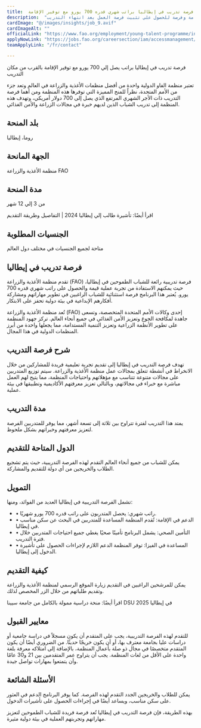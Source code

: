 ```yaml
---
title:  فرصة تدريب في إيطاليا براتب شهري قدره 700 يورو مع توفير الإقامة 
description:  "فرصة ذهبية براتب شهري 700 يورو وتوفير الإقامة وفرصة للحصول علي تثبيت فرصة العمل بعد انتهاء التدريب" 
cardImage: "@/images/insights/job_9.avif" 
cardImageAlt: "" 
officialLink: "https://www.fao.org/employment/young-talent-programme/internship-programme/en" 
applyNowLink: "https://jobs.fao.org/careersection/iam/accessmanagement/login.jsf%3Flang=en%26#038;redirectionURI=https%3A%2F%2Fjobs.fao.org%2Fcareersection%2Ffao_external%2Fprofile.ftl%3Flang%3Den%26#038;TARGET=https%3A%2F%2Fjobs.fao.org%2Fcareersection%2Ffao_external%2Fprofile.ftl%3Flang%3Den" 
teamApplyLink: "/fr/contact"

---
```


فرصة تدريب في إيطاليا براتب يصل إلي 700 يورو مع توفير الإقامة بالقرب من مكان التدريب

تعتبر منظمة الفاو الدولية واحدة من أفضل منظمات الأغذية والزراعة في العالم وتعد جزء من الأمم المتحدة، نظراً للمنح المميزة التي توفرها هذه المنظمة ومن أهما فرصة التدريب ذات الأجر الشهري المرتفع الذي يصل إلى 700 دولار أمريكي، وتهدف هذه المنظمة إلى تدريب الشباب الذين لديهم خبرة في مجالات الزراعة والأمن الغذائي.

## بلد المنحة

روما، إيطاليا

## الجهة المانحة

منظمة الأغذية والزراعة FAO

## مدة المنحة

من 3 إلي 12 شهر

اقرأ أيضًا: تأشيرة طالب إلي إيطاليا 2024 | التفاصيل وطريقة التقديم

## الجنسيات المطلوبة

متاحة لجميع الجنسيات في مختلف دول العالم

## فرصة تدريب في إيطاليا

تقدم منظمة الأغذية والزراعة (FAO) فرصة تدريبية رائعة للشباب الطموحين في إيطاليا، حيث يمكنهم الاستفادة من تجربة عملية قيمة والحصول على راتب شهري قدره 700 يورو. يُعتبر هذا البرنامج فرصة استثنائية للشباب الراغبين في تطوير مهاراتهم ومشاركة أفكارهم الإبداعية في بيئة دولية تحفز على الابتكار.

تُعد منظمة الأغذية والزراعة (FAO) إحدى وكالات الأمم المتحدة المتخصصة، وتسعى جاهدة لمكافحة الجوع وتعزيز الأمن الغذائي في جميع أنحاء العالم. تركز جهود المنظمة على تطوير الأنظمة الزراعية وتعزيز التنمية المستدامة، مما يجعلها واحدة من أبرز المنظمات الدولية في هذا المجال.

## شرح فرصة التدريب

تهدف فرصة التدريب في إيطاليا إلى تقديم تجربة تعليمية فريدة للمشاركين من خلال الانخراط في أنشطة تتعلق بمجالات عمل منظمة الأغذية والزراعة. سيتم توزيع المتدربين على مجالات متنوعة تتناسب مع مؤهلاتهم واحتياجات المنظمة، مما يتيح لهم العمل مباشرة مع خبراء في مجالاتهم، وبالتالي تعزيز معرفتهم الأكاديمية وتطبيقها في بيئة عملية.

## مدة التدريب

يمتد هذا التدريب لفترة تتراوح بين ثلاثة إلى تسعة أشهر، مما يوفر للمتدربين الفرصة لتعزيز معرفتهم وخبراتهم بشكل ملحوظ.

## الدول المتاحة للتقديم

يمكن للشباب من جميع أنحاء العالم التقدم لهذه الفرصة التدريبية، حيث يتم تشجيع الطلاب والخريجين من أي دولة للتقديم والمشاركة.

## التمويل

تشمل الفرصة التدريبية في إيطاليا العديد من الفوائد، ومنها:

- • راتب شهري: يحصل المتدربون على راتب قدره 700 يورو شهريًا.
- • الدعم في الإقامة: تُقدم المنظمة المساعدة للمتدربين في البحث عن سكن مناسب في إيطاليا.
- • التأمين الصحي: يشمل البرنامج تأمينًا صحيًا يغطي جميع احتياجات المتدربين خلال فترة التدريب.
- • المساعدة في الفيزا: توفر المنظمة الدعم اللازم لإجراءات الحصول على تأشيرة الدخول إلى إيطاليا.

## كيفية التقديم

يمكن للمرشحين الراغبين في التقديم زيارة الموقع الرسمي لمنظمة الأغذية والزراعة وتقديم طلباتهم من خلال الزر المخصص لذلك.

اقرأ أيضًا: منحة دراسية ممولة بالكامل من جامعة سيينا DSU 2025 في إيطاليا

## معايير القبول

للتقدم لهذه الفرصة التدريبية، يجب على المتقدم أن يكون مسجلاً في دراسة جامعية أو دراسات عليا بجامعة معترف بها، أو أن يكون خريجًا حديثًا. من الضروري أيضًا أن يكون المتقدم متخصصًا في مجال ذو صلة بأعمال المنظمة، بالإضافة إلى امتلاكه معرفة بلغة واحدة على الأقل من لغات المنظمة. يجب أن يتراوح عمر المتقدمين بين 21 و30 عامًا وأن يتمتعوا بمهارات تواصل جيدة.

## الأسئلة الشائعة

يمكن للطلاب والخريجين الجدد التقدم لهذه الفرصة. كما يوفر البرنامج الدعم في العثور على سكن مناسب، ويساعد أيضًا في إجراءات الحصول على تأشيرات الدخول.

بهذه الطريقة، فإن فرصة التدريب في إيطاليا تُعد فرصة فريدة للشباب الطموحين لتعزيز مهاراتهم وتجربتهم العملية في بيئة دولية مثيرة.

